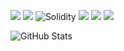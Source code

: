 <img src="https://ziadoua.github.io/m3-Markdown-Badges/badges/C++/c++3.svg"> <img src="https://ziadoua.github.io/m3-Markdown-Badges/badges/Python/python3.svg"> ![Solidity](https://img.shields.io/badge/Solidity-%23363636.svg?style=for-the-badge&logo=solidity&logoColor=white) <img src ="https://ziadoua.github.io/m3-Markdown-Badges/badges/Rust/rust1.svg"> 
<img src="https://ziadoua.github.io/m3-Markdown-Badges/badges/Java/java1.svg"> <img src="https://ziadoua.github.io/m3-Markdown-Badges/badges/Go/go1.svg">

![GitHub Stats](https://github-readme-stats.vercel.app/api?username=floor-licker&show_icons=true&hide_rank=true&theme=radical&include_all_commits=true&hide=stars)





